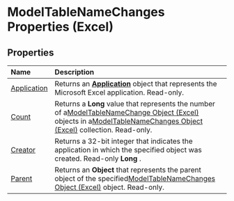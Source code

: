 
# ModelTableNameChanges Properties (Excel)

## Properties



|**Name**|**Description**|
|:-----|:-----|
|[Application](c1c99f30-cfa7-206c-0353-41e0b8fca17a.md)|Returns an  **[Application](19b73597-5cf9-4f56-8227-b5211f657f6f.md)** object that represents the Microsoft Excel application. Read-only.|
|[Count](beb40e9f-527e-3c14-39ac-7bc8563826f2.md)|Returns a  **Long** value that represents the number of a[ModelTableNameChange Object (Excel)](f739aed8-aa89-a05d-fa84-8ae2520576fb.md) objects in a[ModelTableNameChanges Object (Excel)](78ecf42b-7ce5-b00a-a9c1-ba3fdc5b5731.md) collection. Read-only.|
|[Creator](42ed6b08-659d-3cec-c619-2def633ae2f9.md)|Returns a 32-bit integer that indicates the application in which the specified object was created. Read-only  **Long** .|
|[Parent](fec29415-2108-44eb-a9ad-cb1e8546c6c6.md)|Returns an  **Object** that represents the parent object of the specified[ModelTableNameChanges Object (Excel)](78ecf42b-7ce5-b00a-a9c1-ba3fdc5b5731.md) object. Read-only.|
